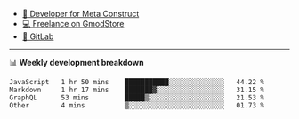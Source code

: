 - [🎈 Developer for Meta Construct](https://metastruct.net)
- [💻 Freelance on GmodStore](https://www.gmodstore.com/users/Tenrys)
- [🦊 GitLab](https://gitlab.com/Tenrys)

---

📊 **Weekly development breakdown**
<!--START_SECTION:waka-->

```text
JavaScript   1 hr 50 mins    ███████████░░░░░░░░░░░░░░   44.22 %
Markdown     1 hr 17 mins    ███████▓░░░░░░░░░░░░░░░░░   31.15 %
GraphQL      53 mins         █████▒░░░░░░░░░░░░░░░░░░░   21.53 %
Other        4 mins          ▒░░░░░░░░░░░░░░░░░░░░░░░░   01.73 %
```

<!--END_SECTION:waka-->

